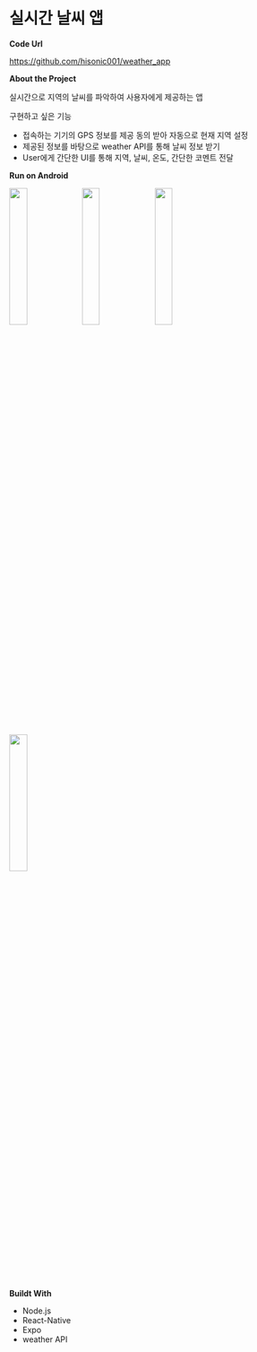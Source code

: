 # 실시간 날씨 앱
**Code Url**

https://github.com/hisonic001/weather_app



**About the Project**

실시간으로 지역의 날씨를 파악하여 사용자에게 제공하는 앱

구현하고 싶은 기능

- 접속하는 기기의 GPS 정보를 제공 동의 받아 자동으로 현재 지역 설정
- 제공된 정보를 바탕으로 weather API를 통해 날씨 정보 받기
- User에게 간단한 UI를 통해 지역, 날씨, 온도, 간단한 코멘트 전달



**Run on Android**

<img src = "https://user-images.githubusercontent.com/40854017/137259385-64d33d9a-aae4-4f99-8814-c30962496377.jpg" width="25%"> <img src = "https://user-images.githubusercontent.com/40854017/137259395-e73ad15c-a3d4-4a37-9382-74550c86270b.jpg" width="25%"> <img src = "https://user-images.githubusercontent.com/40854017/137259405-ffc70987-1c71-405b-a161-b7383392615d.jpg" width="25%"> <img src = "https://user-images.githubusercontent.com/40854017/137259411-b6f29356-fcbb-4a7c-bafa-23f740faeef7.jpg" width="25%">



**Buildt With**

- Node.js
- React-Native
- Expo
- weather API

